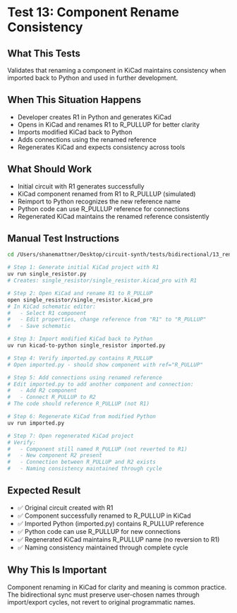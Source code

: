 # Test 13: Component Rename Consistency

## What This Tests

Validates that renaming a component in KiCad maintains consistency when imported back to Python and used in further development.

## When This Situation Happens

- Developer creates R1 in Python and generates KiCad
- Opens in KiCad and renames R1 to R_PULLUP for better clarity
- Imports modified KiCad back to Python
- Adds connections using the renamed reference
- Regenerates KiCad and expects consistency across tools

## What Should Work

- Initial circuit with R1 generates successfully
- KiCad component renamed from R1 to R_PULLUP (simulated)
- Reimport to Python recognizes the new reference name
- Python code can use R_PULLUP reference for connections
- Regenerated KiCad maintains the renamed reference consistently

## Manual Test Instructions

```bash
cd /Users/shanemattner/Desktop/circuit-synth/tests/bidirectional/13_rename_component

# Step 1: Generate initial KiCad project with R1
uv run single_resistor.py
# Creates: single_resistor/single_resistor.kicad_pro with R1

# Step 2: Open KiCad and rename R1 to R_PULLUP
open single_resistor/single_resistor.kicad_pro
# In KiCad schematic editor:
#   - Select R1 component
#   - Edit properties, change reference from "R1" to "R_PULLUP"
#   - Save schematic

# Step 3: Import modified KiCad back to Python
uv run kicad-to-python single_resistor imported.py

# Step 4: Verify imported.py contains R_PULLUP
# Open imported.py - should show component with ref="R_PULLUP"

# Step 5: Add connections using renamed reference
# Edit imported.py to add another component and connection:
#   - Add R2 component
#   - Connect R_PULLUP to R2
# The code should reference R_PULLUP (not R1)

# Step 6: Regenerate KiCad from modified Python
uv run imported.py

# Step 7: Open regenerated KiCad project
# Verify:
#   - Component still named R_PULLUP (not reverted to R1)
#   - New component R2 present
#   - Connection between R_PULLUP and R2 exists
#   - Naming consistency maintained through cycle
```

## Expected Result

- ✅ Original circuit created with R1
- ✅ Component successfully renamed to R_PULLUP in KiCad
- ✅ Imported Python (imported.py) contains R_PULLUP reference
- ✅ Python code can use R_PULLUP for new connections
- ✅ Regenerated KiCad maintains R_PULLUP name (no reversion to R1)
- ✅ Naming consistency maintained through complete cycle

## Why This Is Important

Component renaming in KiCad for clarity and meaning is common practice. The bidirectional sync must preserve user-chosen names through import/export cycles, not revert to original programmatic names.
